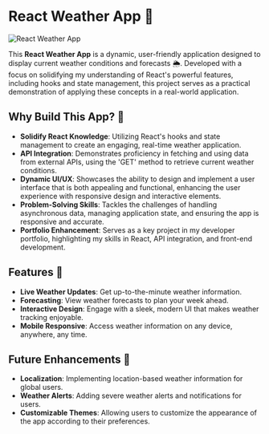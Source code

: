 # React Weather App 🚀

![React Weather App](https://weather-app-tico.netlify.app/social-preview.png)

This **React Weather App** is a dynamic, user-friendly application designed to display current weather conditions and forecasts 🌦️. Developed with a focus on solidifying my understanding of React's powerful features, including hooks and state management, this project serves as a practical demonstration of applying these concepts in a real-world application.

## Why Build This App? 🤔

- **Solidify React Knowledge**: Utilizing React's hooks and state management to create an engaging, real-time weather application.
- **API Integration**: Demonstrates proficiency in fetching and using data from external APIs, using the 'GET' method to retrieve current weather conditions.
- **Dynamic UI/UX**: Showcases the ability to design and implement a user interface that is both appealing and functional, enhancing the user experience with responsive design and interactive elements.
- **Problem-Solving Skills**: Tackles the challenges of handling asynchronous data, managing application state, and ensuring the app is responsive and accurate.
- **Portfolio Enhancement**: Serves as a key project in my developer portfolio, highlighting my skills in React, API integration, and front-end development.

## Features 🌟

- **Live Weather Updates**: Get up-to-the-minute weather information.
- **Forecasting**: View weather forecasts to plan your week ahead.
- **Interactive Design**: Engage with a sleek, modern UI that makes weather tracking enjoyable.
- **Mobile Responsive**: Access weather information on any device, anywhere, any time.

## Future Enhancements 🔮

- **Localization**: Implementing location-based weather information for global users.
- **Weather Alerts**: Adding severe weather alerts and notifications for users.
- **Customizable Themes**: Allowing users to customize the appearance of the app according to their preferences.
